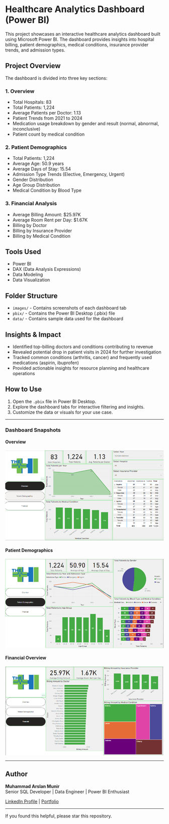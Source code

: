 # Healthcare Analytics Dashboard (Power BI)

This project showcases an interactive healthcare analytics dashboard built using Microsoft Power BI. The dashboard provides insights into hospital billing, patient demographics, medical conditions, insurance provider trends, and admission types.

## Project Overview

The dashboard is divided into three key sections:

### 1. Overview
- Total Hospitals: 83
- Total Patients: 1,224
- Average Patients per Doctor: 1.13
- Patient Trends from 2021 to 2024
- Medication usage breakdown by gender and result (normal, abnormal, inconclusive)
- Patient count by medical condition

### 2. Patient Demographics
- Total Patients: 1,224
- Average Age: 50.9 years
- Average Days of Stay: 15.54
- Admission Type Trends (Elective, Emergency, Urgent)
- Gender Distribution
- Age Group Distribution
- Medical Condition by Blood Type

### 3. Financial Analysis
- Average Billing Amount: $25.97K
- Average Room Rent per Day: $1.67K
- Billing by Doctor
- Billing by Insurance Provider
- Billing by Medical Condition

## Tools Used
- Power BI
- DAX (Data Analysis Expressions)
- Data Modeling
- Data Visualization

## Folder Structure
- `images/` - Contains screenshots of each dashboard tab
- `pbix/` - Contains the Power BI Desktop (.pbix) file
- `data/` - Contains sample data used for the dashboard

## Insights & Impact
- Identified top-billing doctors and conditions contributing to revenue
- Revealed potential drop in patient visits in 2024 for further investigation
- Tracked common conditions (arthritis, cancer) and frequently used medications (aspirin, ibuprofen)
- Provided actionable insights for resource planning and healthcare operations

## How to Use
1. Open the `.pbix` file in Power BI Desktop.
2. Explore the dashboard tabs for interactive filtering and insights.
3. Customize the data or visuals for your use case.

---

### Dashboard Snapshots

#### Overview
![Overview](images/overview.png)

#### Patient Demographics
![Patient Demographics](images/patient-demographics.png)

#### Financial Overview
![Financial Overview](images/financial-overview.png)

---

## Author
**Muhammad Arslan Munir**  
Senior SQL Developer | Data Engineer | Power BI Enthusiast

[LinkedIn Profile](https://www.linkedin.com/in/muhammad-arslan-munir-243a2822/) | [Portfolio](https://github.com/arslanmunir)

---

If you found this helpful, please star this repository.
